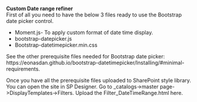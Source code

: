 
<b>Custom Date range refiner</b><br/>
First of all you need to have the below 3 files ready to use the Bootstrap date picker control.
<ul>
<li>
Moment.js- To apply custom format of date time display.</li>
<li>
bootstrap-datepicker.js</li>
<li>
Bootstrap-datetimepicker.min.css</li>
</ul>
See the other prerequisite files needed for Bootstrap date picker: https://eonasdan.github.io/bootstrap-datetimepicker/Installing/#minimal-requirements.

Once you have all the prerequisite  files uploaded to SharePoint style library. You can open the site in SP Designer. Go to _catalogs->master page->DisplayTemplates->Filters. Upload the Filter_DateTimeRange.html here.












